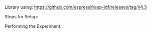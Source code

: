 Library using: https://github.com/espressif/esp-idf/releases/tag/v4.3

Steps for Setup: 


Performing the Experiment: 
